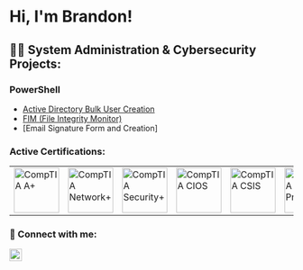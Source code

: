 # Hi, I'm Brandon!

## 👨‍💻 System Administration & Cybersecurity Projects:

### PowerShell
  - [Active Directory Bulk User Creation](https://github.com/joshmadakor1/AD_PS)
  - [FIM (File Integrity Monitor)](https://github.com/joshmadakor1/PowerShell-Integrity-FIM) 
  - [Email Signature Form and Creation]

### Active Certifications:
 <table>
  <tr>
    <td><a href="https://google.com"><img alt="CompTIA A+" width="80px" src="https://i.imgur.com/3K7WBox.png" /></a></td>
    <td><img alt="CompTIA Network+" width="80px" src="https://i.imgur.com/Z4LYRjY.png" /></td>
    <td><img alt="CompTIA Security+" width="80px" src="https://i.imgur.com/tLipSQT.png" /></td>
    <td><img alt="CompTIA CIOS" width="80px" src="https://i.imgur.com/57r2HwW.png" /></td>
    <td><img alt="CompTIA CSIS" width="80px" src="https://i.imgur.com/NGrcdfp.png" /></td>
    <td><img alt="CompTIA Project+" width="80px" src="https://i.imgur.com/rgqClpb.png" /></td>
    <td><img alt="365 Fundamentals" width="80px" src="https://i.imgur.com/ZNWHpXu.png" /></td>
    <td><img alt="Azure Fundamentals" width="80px" src="https://i.imgur.com/6Gj2onx.png" /></td>
  </tr>
 </table>

### 🤳 Connect with me:
  <a href="https://www.linkedin.com/in/brandon-hatten-55a613262/"><img align="left" alt="BrandonHatten | LinkedIn" width="22px" src="https://cdn.jsdelivr.net/npm/simple-icons@v3/icons/linkedin.svg" /></a>

<!-- **BHatten1000/BHatten1000** is a ✨ _special_ ✨ repository because its `README.md` (this file) appears on your GitHub profile.

Here are some ideas to get you started:

- 🔭 I’m currently working on ...
- 🌱 I’m currently learning ...
- 👯 I’m looking to collaborate on ...
- 🤔 I’m looking for help with ...
- 💬 Ask me about ...
- 📫 How to reach me: ...
- 😄 Pronouns: ...
- ⚡ Fun fact: ...
-->
